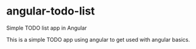 # angular-todo-list
Simple TODO list app in Angular

This is a simple TODO app using angular to get used with angular basics.
